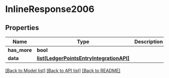 # InlineResponse2006

## Properties
Name | Type | Description | Notes
------------ | ------------- | ------------- | -------------
**has_more** | **bool** |  | 
**data** | [**list[LedgerPointsEntryIntegrationAPI]**](LedgerPointsEntryIntegrationAPI.md) |  | 

[[Back to Model list]](../README.md#documentation-for-models) [[Back to API list]](../README.md#documentation-for-api-endpoints) [[Back to README]](../README.md)


